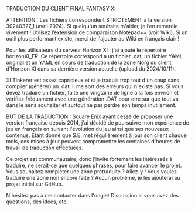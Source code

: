 TRADUCTION DU CLIENT FINAL FANTASY XI

ATTENTION : Les fichiers correspondent STRICTEMENT à la version 30240327_1 (avril 2024). Si quelqu'un souhaite m'aider, je l’en remercie vivement ! Utilisez l’extension de comparaison Notepad++ (voir Wiki). Si un outil plus performant existe, merci de l'ajouter au Wiki en français clair !

Pour les utilisateurs du serveur Horizon XI : j'ai ajouté le répertoire horizonXI_FR. Ce répertoire correspond a un fichier .dat, un fichier YAML original et un YAML en cours de traduction de la zone Norg du client d'Horizon XI dans sa dernière version actuelle (upload du 2024/10/11).

XI Tinkerer est assez capricieux et si je traduis trop tout d'un coup sans compiler (générer) un .dat, il me sort des erreurs qui n'existe pas. Si vous devez traduire un fichier, faite une vingtaine de ligne a la fois environ et vérifiez fréquament avec une génération .DAT pour etre sur que tout va dans le sens souhaiter et surtout ne pas perdre son temps inutilement. 

BUT DE LA TRADUCTION :
Square Enix ayant cessé de proposer une version française depuis 2014, j'ai décidé de poursuivre mon expérience de jeu en français en suivant l'évolution du jeu ainsi que ses nouveaux contenus. Étant donné que S.E. met régulièrement à jour son client chaque mois, ces mises à jour peuvent compromettre les centaines d'heures de travail de traduction effectuées.

Ce projet est communautaire, donc j'invite fortement les intéressés à traduire, ne serait-ce que quelques phrases, pour faire avancer le projet. Vous souhaitez compléter une zone prétraduite ? Allez-y ! Vous voulez traduire une zone non encore faite ? Aucun problème, je les ajouterai au projet initial sur GitHub.

N'hésitez pas à me contacter dans l'onglet Discussion si vous avez des questions, des idées, etc.
